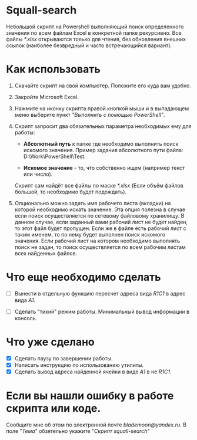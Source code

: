 ﻿# Squall-search

   Небольшой скрипт на Powershell выполняющий поиск определенного значения по всем файлам Excel в конкретной папке рекурсивно.
   Все файлы _*.xlsx_ открываются только для чтения, без обновления внешних ссылок (наиболее безвредный и часто встречающийся вариант).

# Как использовать

1. Скачайте скрипт на свой компьютер. Положите его куда вам удобно.

2. Закройте Microsoft Excel. 

3. Нажмите на иконку скрипта правой кнопкой мыши и в выпадающем меню выберите пункт _"Выполнить с помощью PowerShell"_.

4. Скрипт запросит два обязательных параметра необходимых ему для работы: 
   - __Абсолютный путь__ к папке где необходимо выполнить поиск искомого значения.
      Пример задания абсолютного пути файла: D:\Work\PowerShell\Test\.
   
   - __Искомое значение__ - то, что собственно ищем (например текст или число).
   
   Скрипт сам найдёт все файлы по маске _*.xlsx_ (Если объём файлов большой, то необходимо будет подождать).
 
5. Опционально можно задать имя рабочего листа (вкладки) на которой необходимо искать значение. Эта опция полезна в случае 
   если поиск осуществляется по сетевому файловому хранилищу. В данном случае, если заданный вами рабочий лист не будет найден, 
   то этот файл будет пропущен. Если же в файле есть рабочий лист с таким именем, то по нему будет выполнен поиск искомого значения.
   Если рабочий лист на котором необходимо выполнять поиск не задан, то поиск осуществляется по всем рабочим листам всех найденных   файлов.

# Что еще необходимо сделать

- [ ] Вынести в отдельную функцию пересчет адреса вида _R1C1_ в адрес вида _A1_.
- [ ] Сделать "тихий" режим работы. Минимальный вывод информации в консоль.


# Что уже сделано

- [X] Сделать паузу по завершении работы.
- [X] Написать инструкцию по использованию утилиты.
- [X] Сделать вывод адреса найденной ячейки в виде _A1_ в не _R1C1_.

# Если вы нашли ошибку в работе скрипта или коде.
  Сообщите мне об этом по электронной почте _blademoon@yandex.ru_.
  В поле "_Тема_" обзятельно укажите "_Скрипт squall-search_"
	
